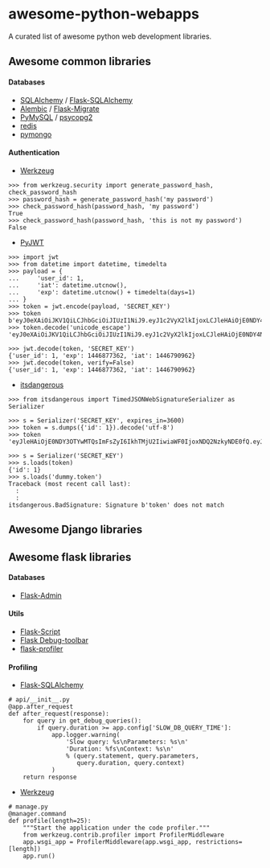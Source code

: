 # awesome-python-webapps
A curated list of awesome python web development libraries.

## Awesome common libraries

#### Databases

- [SQLAlchemy](http://www.sqlalchemy.org/) / [Flask-SQLAlchemy](https://github.com/mitsuhiko/flask-sqlalchemy)
- [Alembic](https://bitbucket.org/zzzeek/alembic) / [Flask-Migrate](https://github.com/miguelgrinberg/Flask-Migrate)
- [PyMySQL](https://github.com/PyMySQL/PyMySQL) / [psycopg2](https://github.com/psycopg/psycopg2)
- [redis](https://github.com/andymccurdy/redis-py)
- [pymongo](http://github.com/mongodb/mongo-python-driver)

#### Authentication

- [Werkzeug](https://github.com/mitsuhiko/werkzeug)

```
>>> from werkzeug.security import generate_password_hash, check_password_hash
>>> password_hash = generate_password_hash('my password')
>>> check_password_hash(password_hash, 'my password')
True
>>> check_password_hash(password_hash, 'this is not my password')
False
```

- [PyJWT](https://github.com/jpadilla/pyjwt)

```
>>> import jwt
>>> from datetime import datetime, timedelta
>>> payload = {
...     'user_id': 1,
...     'iat': datetime.utcnow(),
...     'exp': datetime.utcnow() + timedelta(days=1)
... }
>>> token = jwt.encode(payload, 'SECRET_KEY')
>>> token
b'eyJ0eXAiOiJKV1QiLCJhbGciOiJIUzI1NiJ9.eyJ1c2VyX2lkIjoxLCJleHAiOjE0NDY4NzczNjIsImlhdCI6MTQ0Njc5MDk2Mn0.JVjdlg_0lxDtl4AqHRpiC4Gpv1hkB57g5dsIyWJmnF4'
>>> token.decode('unicode_escape')
'eyJ0eXAiOiJKV1QiLCJhbGciOiJIUzI1NiJ9.eyJ1c2VyX2lkIjoxLCJleHAiOjE0NDY4NzczNjIsImlhdCI6MTQ0Njc5MDk2Mn0.JVjdlg_0lxDtl4AqHRpiC4Gpv1hkB57g5dsIyWJmnF4'

>>> jwt.decode(token, 'SECRET_KEY')
{'user_id': 1, 'exp': 1446877362, 'iat': 1446790962}
>>> jwt.decode(token, verify=False)
{'user_id': 1, 'exp': 1446877362, 'iat': 1446790962}
```

- [itsdangerous](https://github.com/mitsuhiko/itsdangerous)

```
>>> from itsdangerous import TimedJSONWebSignatureSerializer as Serializer

>>> s = Serializer('SECRET_KEY', expires_in=3600)
>>> token = s.dumps({'id': 1}).decode('utf-8')
>>> token
'eyJleHAiOjE0NDY3OTYwMTQsImFsZyI6IkhTMjU2IiwiaWF0IjoxNDQ2NzkyNDE0fQ.eyJpZCI6MX0.2d2h08XCqbMOgZw918jFRf2lJH_9QQwrQrJp5CnpbSI'

>>> s = Serializer('SECRET_KEY')
>>> s.loads(token)
{'id': 1}
>>> s.loads('dummy.token')
Traceback (most recent call last):
  :
  :
itsdangerous.BadSignature: Signature b'token' does not match
```


## Awesome Django libraries


## Awesome flask libraries
#### Databases
- [Flask-Admin](https://github.com/mrjoes/flask-admin/)

#### Utils
- [Flask-Script](https://github.com/smurfix/flask-script)
- [Flask Debug-toolbar](https://github.com/mgood/flask-debugtoolbar)
- [flask-profiler](https://github.com/muatik/flask-profiler)

#### Profiling

- [Flask-SQLAlchemy](https://github.com/mitsuhiko/flask-sqlalchemy)

```
# api/__init__.py
@app.after_request
def after_request(response):
    for query in get_debug_queries():
        if query.duration >= app.config['SLOW_DB_QUERY_TIME']:
            app.logger.warning(
                'Slow query: %s\nParameters: %s\n'
                'Duration: %fs\nContext: %s\n'
                % (query.statement, query.parameters,
                   query.duration, query.context)
            )
    return response
```

- [Werkzeug](https://github.com/mitsuhiko/werkzeug)

```
# manage.py
@manager.command
def profile(length=25):
    """Start the application under the code profiler."""
    from werkzeug.contrib.profiler import ProfilerMiddleware
    app.wsgi_app = ProfilerMiddleware(app.wsgi_app, restrictions=[length])
    app.run()
````
